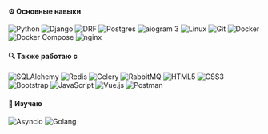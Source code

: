 #### ⚙️ Основные навыки
<img src="https://img.shields.io/badge/Python-%2314354c.svg?logo=Python&logoColor=white&style=flat" alt="Python" /> <img src="https://img.shields.io/badge/Django-%23092e20.svg?logo=django&logoColor=white&style=flat" alt="Django" /> <img src="https://img.shields.io/badge/Django-REST-ff1709?style=flat&logo=django&logoColor=white&color=ff1709&labelColor=gray" alt="DRF" /> <img src="https://img.shields.io/badge/Postgres-%23336791.svg?logo=postgresql&logoColor=white&style=flat" alt="Postgres" />  <img src="https://img.shields.io/badge/aiogram 3-%2300ADD8.svg?style=flat&logo=telegram&logoColor=white" alt="aiogram 3" /> <img src="https://img.shields.io/badge/Linux-%23fcc624.svg?logo=linux&logoColor=white&style=flat" alt="Linux" /> <img src="https://img.shields.io/badge/git-%23d22128.svg?logo=git&logoColor=white&style=flat" alt="Git" /> <img src="https://img.shields.io/badge/Docker-%230db7ed.svg?style=flat&logo=docker&logoColor=white" alt="Docker" /> <img src="https://img.shields.io/badge/Docker Compose-%23d22128.svg?style=flat&logo=docker&logoColor=white" alt="Docker Compose" /> <img src="https://img.shields.io/badge/nginx-%23009639.svg?style=flat&logo=nginx&logoColor=white" alt="nginx" />

#### 🔍 Также работаю с
<img src="https://shields.io/badge/SQLAlchemy-D71F00?logo=SQLAlchemy&logoColor=ffffff" alt="SQLAlchemy" /> <img src="https://img.shields.io/badge/Redis-%23a51f17.svg?logo=redis&logoColor=white&style=flat" alt="Redis" /> <img src="https://img.shields.io/badge/Celery-3DDC84.svg?style=flat&logo=celery&logoColor=white" alt="Celery" /> <img src="https://img.shields.io/badge/Rabbitmq-FF6600?logo=rabbitmq&logoColor=white" alt="RabbitMQ" /> <img src="https://img.shields.io/badge/HTML5-%23e34f26.svg?logo=html5&logoColor=white&style=flat" alt="HTML5" /> <img src="https://img.shields.io/badge/CSS3-%231572b6.svg?logo=css3&logoColor=white&style=flat" alt="CSS3" /> <img src="https://img.shields.io/badge/Bootstrap-%237952b3.svg?logo=bootstrap&logoColor=white&style=flat" alt="Bootstrap" /> <img src="https://img.shields.io/badge/JavaScript-%23323330.svg?style=flat&logo=javascript&logoColor=%23F7DF1E" alt="JavaScript" /> <img src="https://img.shields.io/badge/-Vue.JS-4fc08d?style=flat&logo=Vue.js&logoColor=fff" alt="Vue.js" /> <img src="https://img.shields.io/badge/Postman-red?logo=postman&logoColor=f5f5f5" alt="Postman" />

#### 📖 Изучаю
<img src="https://img.shields.io/badge/Asyncio-red?logo=asyncio" alt="Asyncio" /> <img src="https://img.shields.io/badge/Golang-%2300ADD8?logo=go&logoColor=white" alt="Golang" />
